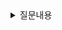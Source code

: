 <details>
<summary> 
질문내용
</summary>

🔗 질문 링크: [질문내용](질문링크)

✅ 답변 내용:
<pre>
답변
</pre>

📝 피드백 내용:
<pre>
피드백
</pre>

💡 꼬리 질문1: 꼬리 질문 내용
<pre>
꼬리 질문 답변
</pre>

✨ 질문에 대한 보충 학습 내용:
<pre>
- 학습한 내용
- 또는 답변에 보완하면 좋았을 내용
</pre>

👀 참고 링크:
  
</details>
